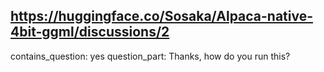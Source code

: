 ## https://huggingface.co/Sosaka/Alpaca-native-4bit-ggml/discussions/2

contains_question: yes
question_part: Thanks, how do you run this?